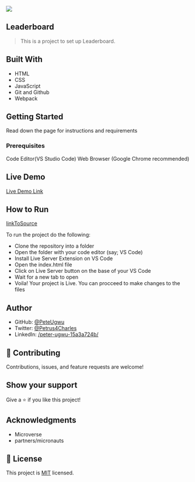![](https://img.shields.io/badge/Microverse-blueviolet)

## Leaderboard

> This is a project to set up Leaderboard.

## Built With

- HTML
- CSS
- JavaScript
- Git and Github
- Webpack

## Getting Started

Read down the page for instructions and requirements

### Prerequisites

Code Editor(VS Studio Code)
Web Browser (Google Chrome recommended)

## Live Demo

[Live Demo Link]()

## How to Run

[linkToSource](https://github.com/PeteUgwu/Leaderboard)

To run the project do the following:

- Clone the repository into a folder
- Open the folder with your code editor (say; VS Code)
- Install Live Server Extension on VS Code
- Open the index.html file
- Click on Live Server button on the base of your VS Code
- Wait for a new tab to open
- Voila! Your project is Live. You can procceed to make changes to the files

## Author

- GitHub: [@PeteUgwu](https://github.com/PeteUgwu)
- Twitter: [@Petrus4Charles](https://twitter.com/Petrus4Charles)
- LinkedIn: [/peter-ugwu-15a3a724b/](https://www.linkedin.com/in/peter-ugwu-15a3a724b/)

## 🤝 Contributing

Contributions, issues, and feature requests are welcome!

## Show your support

Give a ⭐️ if you like this project!

## Acknowledgments

- Microverse
- partners/micronauts

## 📝 License

This project is [MIT](./LICENSE) licensed.
